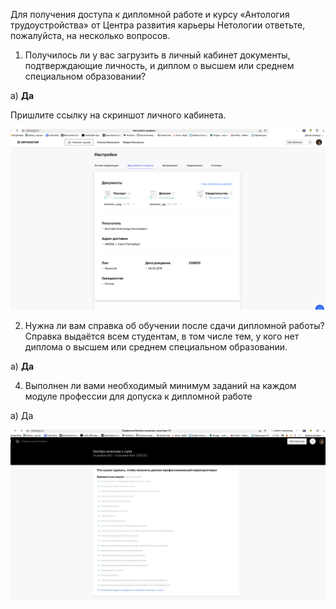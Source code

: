 Для получения доступа к дипломной работе и курсу «Антология трудоустройства» от Центра развития карьеры Нетологии ответьте, пожалуйста, на несколько вопросов.

1. Получилось ли у вас загрузить в личный кабинет документы, подтверждающие личность, и диплом о высшем или среднем специальном образовании?

а) **Да**

Пришлите ссылку на скриншот личного кабинета.

![image](https://github.com/Byzgaev-I/admission-to-the-diploma/blob/main/Доки.png)


2. Нужна ли вам справка об обучении после сдачи дипломной работы? Справка выдаётся всем студентам, в том числе тем, у кого нет диплома о высшем или среднем специальном образовании.
   
а)  **Да**


4. Выполнен ли вами необходимый минимум заданий на каждом модуле профессии для допуска к дипломной работе


а) Да

![image](https://github.com/Byzgaev-I/admission-to-the-diploma/blob/main/Завершенные%20модули.png)


